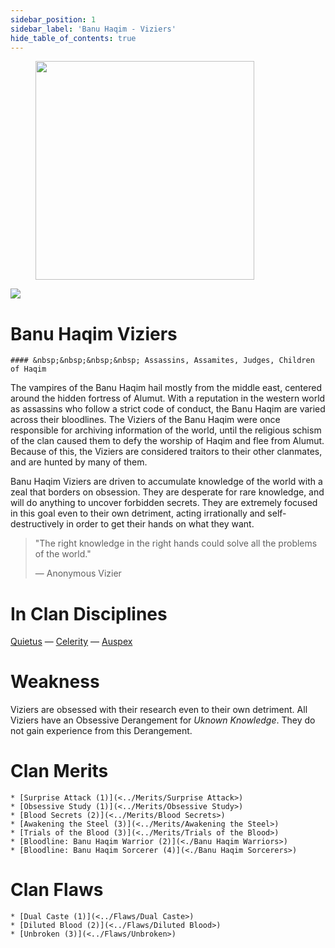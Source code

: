 ```yaml
---
sidebar_position: 1
sidebar_label: 'Banu Haqim - Viziers'
hide_table_of_contents: true
---
```

<figure className="float-right-img">
  <img src="https://i.fivem.lgbt/xRtDfvsnwT.png" width='350px' />
  <figcaption style={{ fontSize: '0.85em', color: '#666', textAlign: 'center' }}>

  </figcaption>
</figure>

<img src="https://i.fivem.lgbt/BUPS2c29lV.png" className="icon-img" />

# Banu Haqim Viziers
    #### &nbsp;&nbsp;&nbsp;&nbsp; Assassins, Assamites, Judges, Children of Haqim

The vampires of the Banu Haqim hail mostly from the middle east, centered around the hidden fortress of Alumut. With a reputation in the western world as assassins who follow a strict code of conduct, the Banu Haqim are varied across their bloodlines. The Viziers of the Banu Haqim were once responsible for archiving information of the world, until the religious schism of the clan caused them to defy the worship of Haqim and flee from Alumut. Because of this, the Viziers are considered traitors to their other clanmates, and are hunted by many of them.

Banu Haqim Viziers are driven to accumulate knowledge of the world with a zeal that borders on obsession. They are desperate for rare knowledge, and will do anything to uncover forbidden secrets. They are extremely focused in this goal even to their own detriment, acting irrationally and self-destructively in order to get their hands on what they want.

> "The right knowledge in the right hands could solve all the problems of the world."
>
> — Anonymous Vizier

# In Clan Disciplines

[Quietus](../Disciplines/Quietus) — [Celerity](../Disciplines/Celerity) — [Auspex](../Disciplines/Auspex)

# Weakness

Viziers are obsessed with their research even to their own detriment. All Viziers have an Obsessive Derangement for *Uknown Knowledge*. They do not gain experience from this Derangement.

# Clan Merits

    * [Surprise Attack (1)](<../Merits/Surprise Attack>)
    * [Obsessive Study (1)](<../Merits/Obsessive Study>)
    * [Blood Secrets (2)](<../Merits/Blood Secrets>)
    * [Awakening the Steel (3)](<../Merits/Awakening the Steel>)
    * [Trials of the Blood (3)](<../Merits/Trials of the Blood>)
    * [Bloodline: Banu Haqim Warrior (2)](<./Banu Haqim Warriors>)
    * [Bloodline: Banu Haqim Sorcerer (4)](<./Banu Haqim Sorcerers>)

# Clan Flaws

    * [Dual Caste (1)](<../Flaws/Dual Caste>)
    * [Diluted Blood (2)](<../Flaws/Diluted Blood>)
    * [Unbroken (3)](<../Flaws/Unbroken>)
